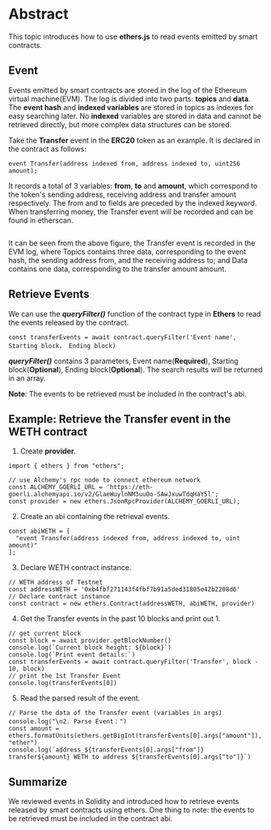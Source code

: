 # Abstract

This topic introduces how to use **ethers.js** to read events emitted by smart contracts.

## Event

Events emitted by smart contracts are stored in the log of the Ethereum virtual machine(EVM). The log is divided into two parts: **topics** and **data**.
The **event hash** and **indexed variables** are stored in topics as indexes for easy searching later. No **indexed** variables are stored in data and cannot be retrieved directly, but more complex data structures can be stored.

Take the **Transfer** event in the **ERC20** token as an example. It is declared in the contract as follows:
```
event Transfer(address indexed from, address indexed to, uint256 amount);
```
It records a total of 3 variables: **from**, **to** and **amount**, which correspond to the token's sending address, receiving address and transfer amount respectively.
The from and to fields are preceded by the indexed keyword. When transferring money, the Transfer event will be recorded and can be found in etherscan.<br>

![]()<br>

It can be seen from the above figure, the Transfer event is recorded in the EVM log, where Topics contains three data, corresponding to the event hash, the sending address from, and the receiving address to;
and Data contains one data, corresponding to the transfer amount amount.

## Retrieve Events

We can use the ***queryFilter()*** function of the contract type in **Ethers** to read the events released by the contract.

```
const transferEvents = await contract.queryFilter('Event name', Starting block， Ending block)
```

***queryFilter()*** contains 3 parameters, Event name(**Required**), Starting block(**Optional**), Ending block(**Optional**). The search results will be returned in an array.

**Note**: The events to be retrieved must be included in the contract's abi.

## Example: Retrieve the Transfer event in the WETH contract

1. Create **provider**.
```
import { ethers } from "ethers";

// use Alchemy's rpc node to connect ethereum network
const ALCHEMY_GOERLI_URL = 'https://eth-goerli.alchemyapi.io/v2/GlaeWuylnNM3uuOo-SAwJxuwTdqHaY5l';
const provider = new ethers.JsonRpcProvider(ALCHEMY_GOERLI_URL);
```

2. Create an abi containing the retrieval events.
```
const abiWETH = [
  "event Transfer(address indexed from, address indexed to, uint amount)"
];
```

3. Declare WETH contract instance.
```
// WETH address of Testnet
const addressWETH = '0xb4fbf271143f4fbf7b91a5ded31805e42b2208d6'
// Declare contract instance
const contract = new ethers.Contract(addressWETH, abiWETH, provider)
```

4. Get the Transfer events in the past 10 blocks and print out 1.
```
// get current block
const block = await provider.getBlockNumber()
console.log(`Current block height: ${block}`)
console.log(`Print event details:`)
const transferEvents = await contract.queryFilter('Transfer', block - 10, block)
// print the 1st Transfer Event
console.log(transferEvents[0])
```

5. Read the parsed result of the event.
```
// Parse the data of the Transfer event (variables in args)
console.log("\n2. Parse Event：")
const amount = ethers.formatUnits(ethers.getBigInt(transferEvents[0].args["amount"]), "ether")
console.log(`address ${transferEvents[0].args["from"]} transfer${amount} WETH to address ${transferEvents[0].args["to"]}`)
```

## Summarize

We reviewed events in Solidity and introduced how to retrieve events released by smart contracts using ethers. One thing to note: the events to be retrieved must be included in the contract abi.
